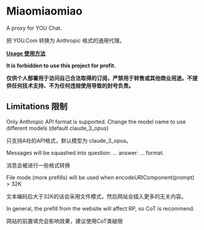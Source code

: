 # Miaomiaomiao

A proxy for YOU Chat.

把 YOU.Com 转换为 Anthropic 格式的通用代理。

[**Usage 使用方法**](usage.md)

**It is forbidden to use this project for profit.**

**仅供个人部署用于访问自己合法取得的订阅，严禁用于转售或其他商业用途。不提供任何技术支持、不为任何违规使用导致的封号负责。**

## Limitations 限制

Only Anthropic API format is supported. Change the model name to use different models (default claude_3_opus)

只支持A社的API格式，默认模型为 claude_3_opus。

Messages will be squashed into question: ... answer: ... format.

消息会被进行一些格式转换

File mode (more prefills) will be used when encodeURIComponent(prompt) > 32K 

文本编码后大于32K的话会采用文件模式，然后网站会插入更多的无关内容。

In general, the prefill from the website will affect RP, so CoT is recommend.

网站的前置填充会影响效果，建议使用CoT类破限

